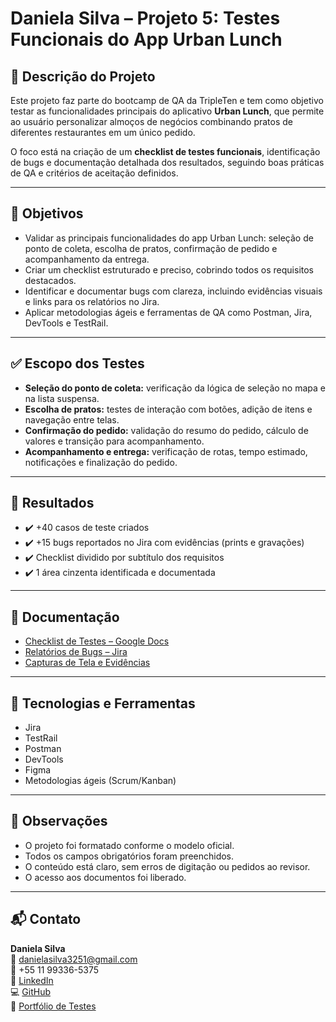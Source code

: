 # Daniela Silva – Projeto 5: Testes Funcionais do App Urban Lunch

## 🧾 Descrição do Projeto

Este projeto faz parte do bootcamp de QA da TripleTen e tem como objetivo testar as funcionalidades principais do aplicativo **Urban Lunch**, que permite ao usuário personalizar almoços de negócios combinando pratos de diferentes restaurantes em um único pedido.

O foco está na criação de um **checklist de testes funcionais**, identificação de bugs e documentação detalhada dos resultados, seguindo boas práticas de QA e critérios de aceitação definidos.

---

## 🎯 Objetivos

- Validar as principais funcionalidades do app Urban Lunch: seleção de ponto de coleta, escolha de pratos, confirmação de pedido e acompanhamento da entrega.
- Criar um checklist estruturado e preciso, cobrindo todos os requisitos destacados.
- Identificar e documentar bugs com clareza, incluindo evidências visuais e links para os relatórios no Jira.
- Aplicar metodologias ágeis e ferramentas de QA como Postman, Jira, DevTools e TestRail.

---

## ✅ Escopo dos Testes

- **Seleção do ponto de coleta:** verificação da lógica de seleção no mapa e na lista suspensa.
- **Escolha de pratos:** testes de interação com botões, adição de itens e navegação entre telas.
- **Confirmação do pedido:** validação do resumo do pedido, cálculo de valores e transição para acompanhamento.
- **Acompanhamento e entrega:** verificação de rotas, tempo estimado, notificações e finalização do pedido.

---

## 🐞 Resultados

- ✔️ +40 casos de teste criados
- ✔️ +15 bugs reportados no Jira com evidências (prints e gravações)
- ✔️ Checklist dividido por subtítulo dos requisitos
- ✔️ 1 área cinzenta identificada e documentada

---

## 📎 Documentação

- [Checklist de Testes – Google Docs](link-do-documento)
- [Relatórios de Bugs – Jira](link-dos-relatórios)
- [Capturas de Tela e Evidências](link-do-drive-ou-pasta)

---

## 🚀 Tecnologias e Ferramentas

- Jira  
- TestRail  
- Postman  
- DevTools  
- Figma  
- Metodologias ágeis (Scrum/Kanban)

---

## 📌 Observações

- O projeto foi formatado conforme o modelo oficial.
- Todos os campos obrigatórios foram preenchidos.
- O conteúdo está claro, sem erros de digitação ou pedidos ao revisor.
- O acesso aos documentos foi liberado.

---

## 📬 Contato

**Daniela Silva**  
📧 danielasilva3251@gmail.com  
📱 +55 11 99336-5375  
🔗 [LinkedIn](https://www.linkedin.com/in/daniela-silva-b1a544275)  
💻 [GitHub](https://github.com/danielasilva3251)  
📂 [Portfólio de Testes](https://docs.google.com/spreadsheets/d/1Ys0immQHfwqP5mk8gGLYtr3dUvnKxva_r8BGdqmWdCI/edit?usp=sharing)


